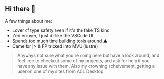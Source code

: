## Hi there 🍵

A few things about me:
- Lover of type safety even if it's the fake TS kind
- Zed enjoyer, I just dislike the VSCode UI
- Spends too much time building tools around ▲
- Came for |> & FP tricked into MVU (lustre)

> Anyways not sure what you're doing here but have a look around, and feel free to
> checkout some of my projects, and ask for help if you have any issue with them.
> Also my crowning acheivement, getting a user on one of my sites from AOL Desktop
